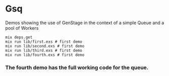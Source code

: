 # Gsq

Demos showing the use of GenStage in the context of a simple Queue and a pool of Workers

```
mix deps.get
mix run lib/first.exs # first demo
mix run lib/second.exs # first demo
mix run lib/third.exs # first demo
mix run lib/fourth.exs # first demo
```

### The fourth demo has the full working code for the queue.
